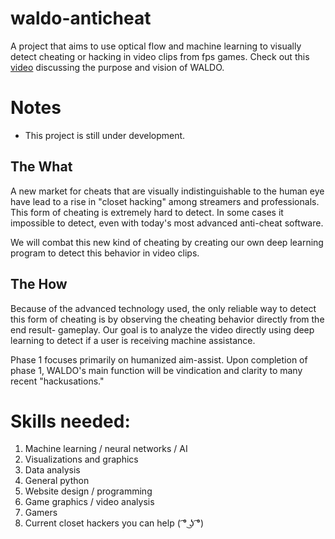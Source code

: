 # waldo-anticheat
A project that aims to use optical flow and machine learning to visually detect cheating or hacking in video clips from fps games. 
Check out this [video](https://youtu.be/GOI9EkLsUm0) discussing the purpose and vision of WALDO.

# Notes
* This project is still under development. 

## The What
A new market for cheats that are visually indistinguishable to the human eye have lead to a rise in "closet hacking" among streamers and professionals.
This form of cheating is extremely hard to detect. In some cases it impossible to detect, even with today's most advanced anti-cheat software. 

We will combat this new kind of cheating by creating our own deep learning program to detect this behavior in video clips.

## The How
Because of the advanced technology used, the only reliable way to detect this form of cheating is by observing the cheating behavior directly from the end result- gameplay. Our goal is to analyze the video directly using deep learning to detect if a user is receiving machine assistance.

Phase 1 focuses primarily on humanized aim-assist. Upon completion of phase 1, WALDO's main function will be vindication and clarity to many recent "hackusations."

# Skills needed: 
1. Machine learning / neural networks / AI 
2. Visualizations and graphics 
3. Data analysis 
4. General python 
5. Website design / programming 
6. Game graphics / video analysis 
7. Gamers
8. Current closet hackers you can help ( ͡° ͜ʖ ͡°)
